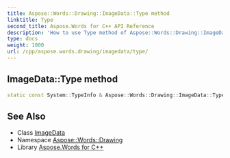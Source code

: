 ```yaml
---
title: Aspose::Words::Drawing::ImageData::Type method
linktitle: Type
second_title: Aspose.Words for C++ API Reference
description: 'How to use Type method of Aspose::Words::Drawing::ImageData class in C++.'
type: docs
weight: 1000
url: /cpp/aspose.words.drawing/imagedata/type/
---
```

## ImageData::Type method




```cpp
static const System::TypeInfo & Aspose::Words::Drawing::ImageData::Type()
```

## See Also

* Class [ImageData](../)
* Namespace [Aspose::Words::Drawing](../../)
* Library [Aspose.Words for C++](../../../)

